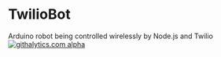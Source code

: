 TwilioBot
=========

Arduino robot being controlled wirelessly by Node.js and Twilio
[![githalytics.com alpha](https://cruel-carlota.pagodabox.com/448678d473dcff48607e29f3cecac677 "githalytics.com")](http://githalytics.com/jonmarkgo/TwilioBot)
